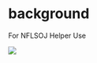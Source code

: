 # background
For NFLSOJ Helper Use

![](https://github.com/lexiyvv/background/blob/main/images/1064455.png)
